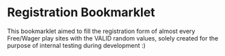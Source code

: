 Registration Bookmarklet
========================
This bookmarklet aimed to fill the registration form of almost every Free/Wager play sites with the VALID random values, solely created for the purpose of internal testing during development :)
